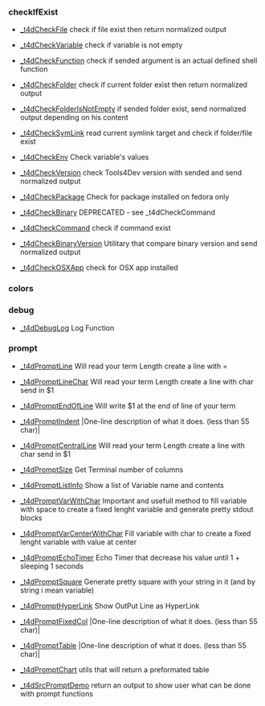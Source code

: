 
### checkIfExist
* [_t4dCheckFile](Log-checkIfExist.md#_t4dCheckFile)
    check if file exist then return normalized output

* [_t4dCheckVariable](Log-checkIfExist.md#_t4dCheckVariable)
    check if variable is not empty

* [_t4dCheckFunction](Log-checkIfExist.md#_t4dCheckFunction)
    check if sended argument is an actual defined shell function

* [_t4dCheckFolder](Log-checkIfExist.md#_t4dCheckFolder)
    check if current folder exist then return normalized output

* [_t4dCheckFolderIsNotEmpty](Log-checkIfExist.md#_t4dCheckFolderIsNotEmpty)
    if sended folder exist, send normalized output depending on his content

* [_t4dCheckSymLink](Log-checkIfExist.md#_t4dCheckSymLink)
    read current symlink target and check if folder/file exist

* [_t4dCheckEnv](Log-checkIfExist.md#_t4dCheckEnv)
    Check variable's values

* [_t4dCheckVersion](Log-checkIfExist.md#_t4dCheckVersion)
    check Tools4Dev version with sended and send normalized output

* [_t4dCheckPackage](Log-checkIfExist.md#_t4dCheckPackage)
    Check for package installed on fedora only

* [_t4dCheckBinary](Log-checkIfExist.md#_t4dCheckBinary)
    DEPRECATED - see _t4dCheckCommand

* [_t4dCheckCommand](Log-checkIfExist.md#_t4dCheckCommand)
    check if command exist

* [_t4dCheckBinaryVersion](Log-checkIfExist.md#_t4dCheckBinaryVersion)
    Utilitary that compare binary version and send normalized output

* [_t4dCheckOSXApp](Log-checkIfExist.md#_t4dCheckOSXApp)
    check for OSX app installed


### colors

### debug
* [_t4dDebugLog](Log-debug.md#_t4dDebugLog)
    Log Function


### prompt
* [_t4dPromptLine](Log-prompt.md#_t4dPromptLine)
    Will read your term Length create a line with =

* [_t4dPromptLineChar](Log-prompt.md#_t4dPromptLineChar)
    Will read your term Length create a line with char send in $1

* [_t4dPromptEndOfLine](Log-prompt.md#_t4dPromptEndOfLine)
    Will write $1 at the end of line of your term

* [_t4dPromptIndent](Log-prompt.md#_t4dPromptIndent)
    |One-line description of what it does. (less than 55 char)|

* [_t4dPromptCentralLine](Log-prompt.md#_t4dPromptCentralLine)
    Will read your term Length create a line with char send in $1

* [_t4dPromptSize](Log-prompt.md#_t4dPromptSize)
    Get Terminal number of columns

* [_t4dPromptListInfo](Log-prompt.md#_t4dPromptListInfo)
    Show a list of Variable name and contents

* [_t4dPromptVarWithChar](Log-prompt.md#_t4dPromptVarWithChar)
    Important and usefull method to fill variable with space to create a fixed lenght variable and generate pretty stdout blocks

* [_t4dPromptVarCenterWithChar](Log-prompt.md#_t4dPromptVarCenterWithChar)
    Fill variable with char to create a fixed lenght variable with value at center

* [_t4dPromptEchoTimer](Log-prompt.md#_t4dPromptEchoTimer)
    Echo Timer that decrease his value until 1 + sleeping 1 seconds

* [_t4dPromptSquare](Log-prompt.md#_t4dPromptSquare)
    Generate pretty square with your string in it (and by string i mean variable)

* [_t4dPromptHyperLink](Log-prompt.md#_t4dPromptHyperLink)
    Show OutPut Line as HyperLink

* [_t4dPromptFixedCol](Log-prompt.md#_t4dPromptFixedCol)
    |One-line description of what it does. (less than 55 char)|

* [_t4dPromptTable](Log-prompt.md#_t4dPromptTable)
    |One-line description of what it does. (less than 55 char)|

* [_t4dPromptChart](Log-prompt.md#_t4dPromptChart)
    utils that will return a preformated table

* [_t4dSrcPromptDemo](Log-prompt.md#_t4dSrcPromptDemo)
    return an output to show user what can be done with prompt functions


